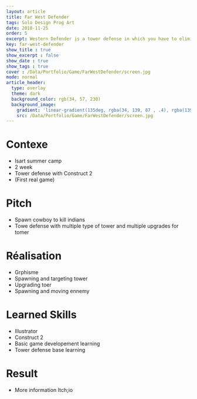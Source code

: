 ```yaml
---
layout: article
title: Far West Defender
tags: Solo Design Prog Art
date: 2018-11-25
order: 5
excerpt: Western Defender is a tower defense in which you have to eliminate the Indians who come to steal the gold from the train.
key: far-west-defender
show_title : true
show_excerpt : false
show_date : true
show_tags : true
cover : /Data/Portfolio/Game/FarWestDefender/screen.jpg
mode: normal
article_header:
  type: overlay
  theme: dark
  background_color: rgb(34, 57, 230)
  background_image: 
    gradient: 'linear-gradient(135deg, rgba(34, 139, 87 , .4), rgba(139, 34, 139, .4))'
    src: /Data/Portfolio/Game/FarWestDefender/screen.jpg
---
```

# Contexe
- Isart summer camp
- 2 week
- Tower defense with Construct 2
- (First real game)

# Pitch
- Spawn cowboy to kill indians 
- Towe defense with multiple type of tower and multiple upgrades for tomer

# Réalisation
- Grphisme
- Spawning and targeting tower
- Upgrading toer
- Spawning and moving ennemy

# Learned Skills
- Illustrator
- Construct 2
- Basic game developement learning
- Tower defense base learning

# Result

- More information
Itch;io

